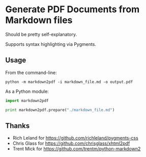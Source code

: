 # Generate PDF Documents from Markdown files

Should be pretty self-explanatory.

Supports syntax highlighting via Pygments.


## Usage

From the command-line:

```shell
python -m markdown2pdf -i markdown_file.md -o output.pdf
```

As a Python module:

```python
import markdown2pdf

print markdown2pdf.prepare("./markdown_file.md")

```


## Thanks

- Rich Leland for <https://github.com/richleland/pygments-css>
- Chris Glass for <https://github.com/chrisglass/xhtml2pdf>
- Trent Mick for <https://github.com/trentm/python-markdown2>
